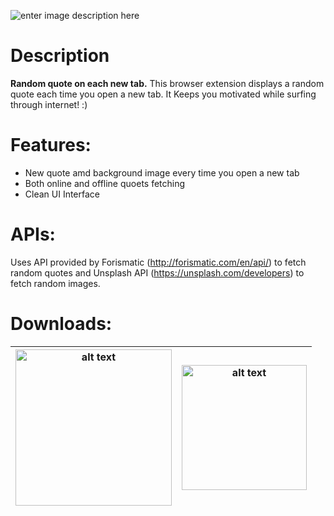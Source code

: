 ![enter image description here](https://github.com/varunherlekar/quoetter/blob/main/Banner.png?raw=true)
# Description
**Random quote on each new tab.**
This browser extension displays a random quote each time you open a new tab. It Keeps you motivated while surfing through internet! :)


# Features:

 - New quote amd background image every time you open a new tab
- Both online and offline quoets fetching
- Clean UI Interface

# APIs:
Uses API provided by Forismatic (http://forismatic.com/en/api/) to fetch random quotes and Unsplash API (https://unsplash.com/developers) to fetch random images.
# Downloads:



| [<img src="https://uploads-ssl.webflow.com/5f4f5872323e026126988212/5f56321f2220c927ad18423e_ChromeWebStore_BadgeWBorder_v2_496x150.png" alt="alt text" title="Download In Chrome Web Store" width="250" href="https://chrome.google.com/webstore/detail/quoetter/dekojdlmcphlnllnjbflaeiaodmfoial"/>](https://chrome.google.com/webstore/detail/quoetter/dekojdlmcphlnllnjbflaeiaodmfoial) | [<img src="https://blog.mozilla.org/addons/files/2020/04/get-the-addon-fx-apr-2020.svg" alt="alt text" title="Get The Firefox Addon" width="200" href="https://chrome.google.com/webstore/detail/quoetter/dekojdlmcphlnllnjbflaeiaodmfoial"/>](https://addons.mozilla.org/en-US/firefox/addon/quoetter/) |
|--|--|
